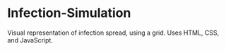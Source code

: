 # Infection-Simulation

Visual representation of infection spread, using a grid.
Uses HTML, CSS, and JavaScript.
